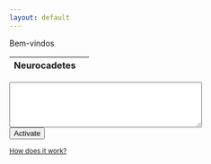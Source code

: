 ```yaml
---
layout: default
---
```


Bem-vindos

<table>
  <thead>
    <tr><th>Neurocadetes</th><th></th></tr>
  </thead>
  <tbody id="table">
  </tbody>
</table>

<div>
  <div><textarea id="entries" cols="40" rows="5"></textarea></div>
  <div><input type="button" value="Activate" onclick="activate()" /></div>
</div>

<small><a href="javascript:showsource()">How does it work?</a></small>

<div id='source' markdown="1" style="display:none">
Shuffling the list was done using Richer Durstenfeld version of the [Fisher-Yates algorithm](https://en.wikipedia.org/wiki/Fisher%E2%80%93Yates_shuffle):
```js
// To shuffle a list with n elements (indices 0..n-1)
function shuffle(list):
    for i from n-1 downto 1 do
        j = random integer between [0, i]
        exchange list[j] and list[i]
```
Durstenfeld, R. (July 1964). "Algorithm 235: Random permutation". Communications of the ACM. 7 (7): 420. [doi:10.1145/364520.364540](https://doi.org/10.1145%2F364520.364540).
</div>

<script language="javascript">

var draw = 0;
var maxDraws = 2;
var maxEntries = 16;

function shuffle(list) {
    for (var i = list.length - 1; i > 0; i--) {
        var index = Math.floor(Math.random() * (i + 1));
        var temp = list[i];
        list[i] = list[index];
        list[index] = temp;
    }
}

function activate() {
    var table = document.getElementById('table');
    var entries = document.getElementById('entries');
    var list = entries.value.split('\n').filter(Boolean);
    entries.value = '';
    shuffle(list);
    for (var i = 0; i < Math.min(list.length, maxEntries / maxDraws); i++) {
        var row = i < table.rows.length
            ? table.rows[i]
            : table.insertRow(table.rows.length);
        var cell = row.insertCell(draw);
        cell.innerHTML = list[i];
    }

    if (++draw == maxDraws) {
        entries.parentNode.parentNode.style.display = 'none';
    }
}

function showsource() {
    var source = document.getElementById('source');
    source.style.display = 'block';
}

</script>